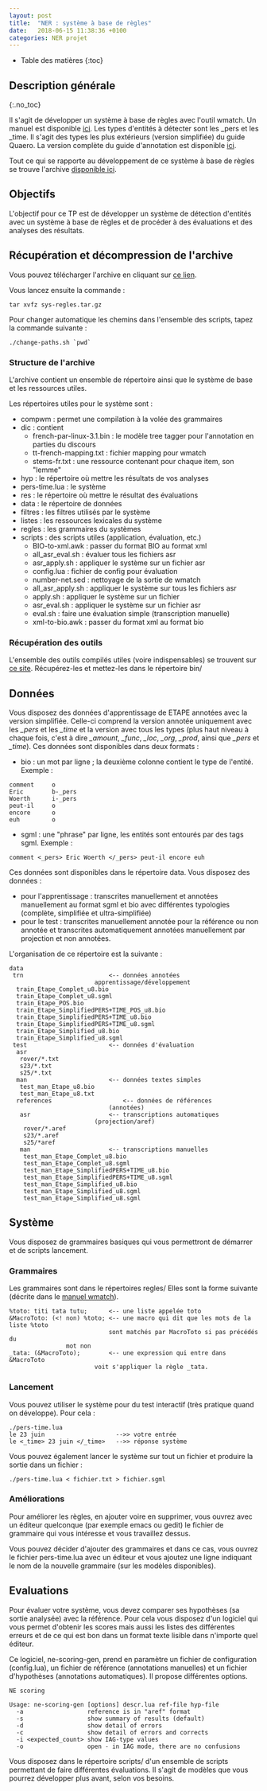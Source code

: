 ```yaml
---
layout: post
title:  "NER : système à base de règles"
date:   2018-06-15 11:38:36 +0100
categories: NER projet
---
```


* Table des matières
{:toc}


## Description générale
{:.no_toc}

Il s'agit de développer un système à base de règles avec l'outil
wmatch.  Un manuel est disponible
[ici](https://github.com/BigDataSpeech/EN/docs/wmatch_user_manual.pdf).
Les types d'entités à détecter sont les _pers et les _time. Il s'agit
des types les plus extérieurs (version simplifiée) du guide Quaero.
La version complète du guide d'annotation est disponible
[ici](https://github.com/BigDataSpeech/EN/docs/quaero-guide-annotation-2011.pdf).

Tout ce qui se rapporte au développement de ce système à base de
règles se trouve l'archive [disponible
ici](https://github.com/BigDataSpeech/EN/docs/sys-regles.tar.gz).


## Objectifs

L'objectif pour ce TP est de développer un système de détection
d'entités avec un système à base de règles et de procéder à des
évaluations et des analyses des résultats.

## Récupération et décompression de l'archive

Vous pouvez télécharger l'archive en cliquant sur [ce
lien](https://github.com/BigDataSpeech/EN/docs/sys-regles.tar.gz).

Vous lancez ensuite la commande :
```
tar xvfz sys-regles.tar.gz
```
Pour changer automatique les chemins dans l'ensemble des scripts, tapez
la commande suivante :

```
./change-paths.sh `pwd`
```

### Structure de l'archive

L'archive contient un ensemble de répertoire ainsi que le système de base et les ressources utiles.

Les répertoires utiles pour le système sont :

* compwm : permet une compilation à la volée des grammaires
* dic : contient
  * french-par-linux-3.1.bin : le modèle tree tagger pour l'annotation en parties du discours
  * tt-french-mapping.txt : fichier mapping pour wmatch
  * stems-fr.txt : une ressource contenant pour chaque item, son "lemme"
* hyp : le répertoire où mettre les résultats de vos analyses
* pers-time.lua : le système
* res : le répertoire où mettre le résultat des évaluations
* data : le répertoire de données
* filtres : les filtres utilisés par le système
* listes : les ressources lexicales du système
* regles : les grammaires du systèmes
* scripts : des scripts utiles (application, évaluation, etc.)
  * BIO-to-xml.awk : passer du format BIO au format xml
  * all_asr_eval.sh : évaluer tous les fichiers asr 
  * asr_apply.sh : appliquer le système sur un fichier asr
  * config.lua : fichier de config pour évaluation
  * number-net.sed : nettoyage de la sortie de wmatch
  * all_asr_apply.sh : appliquer le système sur tous les fichiers asr
  * apply.sh : appliquer le système sur un fichier
  * asr_eval.sh : appliquer le système sur un fichier asr
  * eval.sh : faire une évaluation simple (transcription manuelle)
  * xml-to-bio.awk : passer du format xml au format bio

### Récupération des outils

L'ensemble des outils compilés utiles (voire indispensables) se trouvent
sur [ce site](https://sr.kervella.org/soft4BDS/). Récupérez-les
et mettez-les dans le répertoire bin/

## Données
Vous disposez des données d'apprentissage de ETAPE annotées avec la version
simplifiée. Celle-ci comprend la version annotée uniquement avec les
*_pers* et les *_time* et la version avec tous les types (plus haut niveau
à chaque fois, c'est à dire *_amount*, *_func*, *_loc*, *_org*, *_prod*, ainsi
que *_pers* et *_time*). Ces données sont disponibles dans deux formats :

* bio : un mot par ligne ; la deuxième colonne contient le type de l'entité. Exemple : 

```
comment		o
Eric 		b-_pers
Woerth 		i-_pers
peut-il 	o
encore 		o
euh 		o
```

* sgml : une "phrase" par ligne, les entités sont entourés par des tags sgml. Exemple :

```
comment <_pers> Eric Woerth </_pers> peut-il encore euh
```

Ces données sont disponibles dans le répertoire data. Vous disposez des données :

* pour l'apprentissage : transcrites manuellement et annotées manuellement au format sgml et bio avec différentes typologies (complète, simplifiée et ultra-simplifiée)
* pour le test : transcrites manuellement annotée pour la référence ou non annotée et transcrites automatiquement annotées manuellement par projection et non annotées.

L'organisation de ce répertoire est la suivante :

```
data
 trn						<-- données annotées
 						apprentissage/développement
  train_Etape_Complet_u8.bio
  train_Etape_Complet_u8.sgml
  train_Etape_POS.bio
  train_Etape_SimplifiedPERS+TIME_POS_u8.bio
  train_Etape_SimplifiedPERS+TIME_u8.bio
  train_Etape_SimplifiedPERS+TIME_u8.sgml
  train_Etape_Simplified_u8.bio
  train_Etape_Simplified_u8.sgml
 test						<-- données d'évaluation
  asr
   rover/*.txt
   s23/*.txt
   s25/*.txt
  man						<-- données textes simples
   test_man_Etape_u8.bio
   test_man_Etape_u8.txt
  references					<-- données de références
  						    (annotées)
   asr						<-- transcriptions automatiques
   						(projection/aref)
    rover/*.aref
    s23/*.aref
    s25/*aref
   man						<-- transcriptions manuelles
    test_man_Etape_Complet_u8.bio
    test_man_Etape_Complet_u8.sgml
    test_man_Etape_SimplifiedPERS+TIME_u8.bio
    test_man_Etape_SimplifiedPERS+TIME_u8.sgml
    test_man_Etape_Simplified_u8.bio
    test_man_Etape_Simplified_u8.sgml
    test_man_Etape_Simplified_u8.sgml
```

## Système

Vous disposez de grammaires basiques qui vous permettront de démarrer
et de scripts lancement.

### Grammaires
Les grammaires sont dans le répertoires regles/
Elles sont la forme suivante (décrite dans le [manuel wmatch](https://github.com/BigDataSpeech/EN/docs/wmatch_user_manual.pdf)).

```
%toto: titi tata tutu;      <-- une liste appelée toto
&MacroToto: (<! non) %toto; <-- une macro qui dit que les mots de la liste %toto
	    	     	        sont matchés par MacroToto si pas précédés du
				mot non
_tata: (&MacroToto);	    <-- une expression qui entre dans &MacroToto
       			        voit s'appliquer la règle _tata.
```
### Lancement
Vous pouvez utiliser le système pour du test interactif (très pratique
quand on développe). Pour cela :

```
./pers-time.lua
le 23 juin                    -->> votre entrée 
le <_time> 23 juin </_time>   -->> réponse système
```

Vous pouvez également lancer le système sur tout un fichier et
produire la sortie dans un fichier :

```
./pers-time.lua < fichier.txt > fichier.sgml
```

### Améliorations

Pour améliorer les règles, en ajouter voire en supprimer, vous ouvrez
avec un éditeur quelconque (par exemple emacs ou gedit) le fichier de
grammaire qui vous intéresse et vous travaillez dessus.

Vous pouvez décider d'ajouter des grammaires et dans ce cas, vous
ouvrez le fichier pers-time.lua avec un éditeur et vous ajoutez une
ligne indiquant le nom de la nouvelle grammaire (sur les modèles
disponibles).

## Evaluations

Pour évaluer votre système, vous devez comparer ses hypothèses (sa
sortie analysée) avec la référence. Pour cela vous disposez d'un
logiciel qui vous permet d'obtenir les scores mais aussi les listes
des différentes erreurs et de ce qui est bon dans un format texte
lisible dans n'importe quel éditeur.

Ce logiciel, ne-scoring-gen, prend en paramètre un fichier de
configuration (config.lua), un fichier de référence (annotations
manuelles) et un fichier d'hypothèses (annotations automatiques). Il
propose différentes options.

```
NE scoring

Usage: ne-scoring-gen [options] descr.lua ref-file hyp-file
  -a                  reference is in "aref" format
  -s                  show summary of results (default)
  -d                  show detail of errors
  -c                  show detail of errors and corrects
  -i <expected_count> show IAG-type values
  -o                  open - in IAG mode, there are no confusions
```

Vous disposez dans le répertoire scripts/ d'un ensemble de scripts
permettant de faire différentes évaluations. Il s'agit de modèles que
vous pourrez développer plus avant, selon vos besoins.

